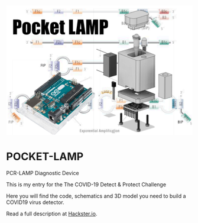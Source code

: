 ![cover](Images/lamp_cover.png)



# POCKET-LAMP
PCR-LAMP Diagnostic Device

This is my entry for the The COVID-19 Detect & Protect Challenge

Here you will find the code, schematics and 3D model you need to build a COVID19 virus detector.

Read a full description at [Hackster.io](https://www.hackster.io/dnhkng/the-pocket-lamp-illuminating-sars-cov-2-3a1d17).
